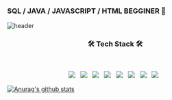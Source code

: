### SQL / JAVA / JAVASCRIPT / HTML BEGGINER 💬
<!-- 배경 -->
![header](https://capsule-render.vercel.app/api?type=wave&color=auto&height=200&section=header&text=Na%20JeongSoo&fontSize=90)

<h3 align="center"><b>🛠 Tech Stack 🛠</b></h3>
</br>
<p align="center">
<img src="https://img.shields.io/badge/java-%23ED8B00.svg?style=for-the-badge&logo=java&logoColor=white"/></a> &nbsp
<img src="https://img.shields.io/badge/html5-%23E34F26.svg?style=for-the-badge&logo=html5&logoColor=white"/></a> &nbsp
<img src="https://img.shields.io/badge/css3-%231572B6.svg?style=for-the-badge&logo=css3&logoColor=white"/></a> &nbsp
<img src="https://img.shields.io/badge/mysql-%2300f.svg?style=for-the-badge&logo=mysql&logoColor=white"/></a> &nbsp
<img src="https://img.shields.io/badge/r-%23276DC3.svg?style=for-the-badge&logo=r&logoColor=white"/></a> &nbsp
<img src="https://img.shields.io/badge/javascript-%23323330.svg?style=for-the-badge&logo=javascript&logoColor=%23F7DF1E"/></a> &nbsp
<img src="https://img.shields.io/badge/node.js-6DA55F?style=for-the-badge&logo=node.js&logoColor=white"/></a> &nbsp
<img src="https://img.shields.io/badge/SAS-hotpink.svg?style=for-the-badge"/></a> &nbsp
</p>


[![Anurag's github stats](https://github-readme-stats.vercel.app/api?username=JeongSooNa)](https://github.com/anuraghazra/github-readme-stats)
<!--
**JeongSooNa/JeongSooNa** is a ✨ _special_ ✨ repository because its `README.md` (this file) appears on your GitHub profile.

Here are some ideas to get you started:

- 🔭 I’m currently working on ...
- 🌱 I’m currently learning ...
- 👯 I’m looking to collaborate on ...
- 🤔 I’m looking for help with ...
- 💬 Ask me about ...
- 📫 How to reach me: ...
- 😄 Pronouns: ...
- ⚡ Fun fact: ...
-->
